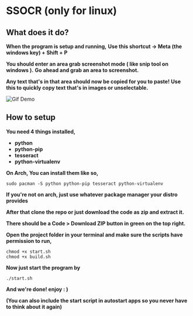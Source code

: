 # SSOCR (only for linux)

## What does it do?

**When the program is setup and running,**
**Use this shortcut -> Meta (the windows key) + Shift + P**

**You should enter an area grab screenshot mode ( like snip tool on windows ).**
**Go ahead and grab an area to screenshot.**

**Any text that's in that area should now be copied for you to paste!**
**Use this to quickly copy text that's in images or unselectable.**

![Gif Demo](https://imgur.com/a/Ue8le69.gif)

## How to setup

**You need 4 things installed,**
- **python**
- **python-pip**
- **tesseract**
- **python-virtualenv**

**On Arch, You can install them like so,**
```
sudo pacman -S python python-pip tesseract python-virtualenv
```

**If you're not on arch, just use whatever package manager your distro provides**

**After that clone the repo or just download the code as zip and extract it.**

**There should be a Code > Download ZIP button in green on the top right.**

**Open the project folder in your terminal and make sure the scripts have permission to run,**
```
chmod +x start.sh
chmod +x build.sh
```

**Now just start the program by**
```
./start.sh
```

**And we're done! enjoy : )**

**(You can also include the start script in autostart apps so you never have to think about it again)**